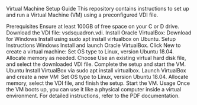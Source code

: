 Virtual Machine Setup Guide
This repository contains instructions to set up and run a Virtual Machine (VM) using a preconfigured VDI file.

Prerequisites
Ensure at least 100GB of free space on your C or D drive.
Download the VDI file: vsdsquadron.vdi.
Install Oracle VirtualBox:
Download for Windows
Install using sudo apt install virtualbox on Ubuntu.
Setup Instructions
Windows
Install and launch Oracle VirtualBox.
Click New to create a virtual machine:
Set OS type to Linux, version Ubuntu 18.04.
Allocate memory as needed.
Choose Use an existing virtual hard disk file, and select the downloaded VDI file.
Complete the setup and start the VM.
Ubuntu
Install VirtualBox via sudo apt install virtualbox.
Launch VirtualBox and create a new VM:
Set OS type to Linux, version Ubuntu 18.04.
Allocate memory, select the VDI file, and finish the setup.
Start the VM.
Usage
Once the VM boots up, you can use it like a physical computer inside a virtual environment.
For detailed instructions, refer to the PDF documentation.






